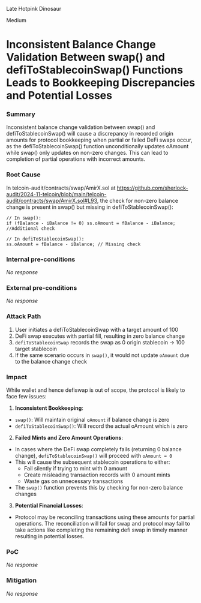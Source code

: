 Late Hotpink Dinosaur

Medium

# Inconsistent Balance Change Validation Between swap() and defiToStablecoinSwap() Functions Leads to Bookkeeping Discrepancies and Potential Losses

### Summary

Inconsistent balance change validation between swap() and defiToStablecoinSwap() will cause a discrepancy in recorded origin amounts for protocol bookkeeping when partial or failed DeFi swaps occur, as the defiToStablecoinSwap() function unconditionally updates oAmount while swap() only updates on non-zero changes. This can lead to completion of partial operations with incorrect amounts.


### Root Cause

In telcoin-audit/contracts/swap/AmirX.sol at https://github.com/sherlock-audit/2024-11-telcoin/blob/main/telcoin-audit/contracts/swap/AmirX.sol#L93, the check for non-zero balance change is present in swap() but missing in defiToStablecoinSwap():
```solidity
// In swap():
if (fBalance - iBalance != 0) ss.oAmount = fBalance - iBalance; //Additional check

// In defiToStablecoinSwap():
ss.oAmount = fBalance - iBalance; // Missing check
```

### Internal pre-conditions

_No response_

### External pre-conditions

_No response_

### Attack Path

1. User initiates a defiToStablecoinSwap with a target amount of 100
2. DeFi swap executes with partial fill, resulting in zero balance change
3. `defiToStablecoinSwap` records the swap as 0 origin stablecoin → 100 target stablecoin
4. If the same scenario occurs in `swap()`, it would not update `oAmount` due to the balance change check


### Impact

While wallet and hence defiswap is out of scope, the protocol is likely to face few issues:

1. **Inconsistent Bookkeeping**:
- `swap()`: Will maintain original `oAmount` if balance change is zero
- `defiToStablecoinSwap()`: Will record  the actual oAmount which is zero

2. **Failed Mints and Zero Amount Operations**:
- In cases where the DeFi swap completely fails (returning 0 balance change), `defiToStablecoinSwap()` will proceed with `oAmount = 0`
- This will cause the subsequent stablecoin operations to either:
  - Fail silently if trying to mint with 0 amount
  - Create misleading transaction records with 0 amount mints
  - Waste gas on unnecessary transactions
- The `swap()` function prevents this by checking for non-zero balance changes

3. **Potential Financial Losses**:
- Protocol may be reconciling transactions using these amounts for partial operations. The reconciliation will fail for swap and protocol may fail to take actions like completing the remaining defi swap in timely manner resulting in potential losses.

### PoC

_No response_

### Mitigation

_No response_